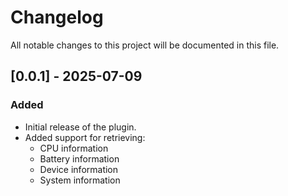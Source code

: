 # Changelog

All notable changes to this project will be documented in this file.

## [0.0.1] - 2025-07-09

### Added

- Initial release of the plugin.
- Added support for retrieving:
  - CPU information
  - Battery information
  - Device information
  - System information
